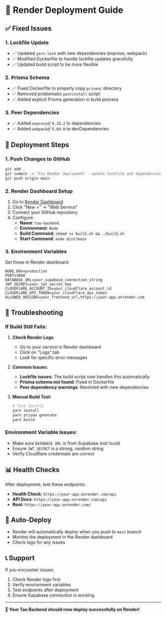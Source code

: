 # 🚀 Render Deployment Guide

## ✅ **Fixed Issues**

### **1. Lockfile Update**
- ✅ Updated `yarn.lock` with new dependencies (express, webpack)
- ✅ Modified Dockerfile to handle lockfile updates gracefully
- ✅ Updated build script to be more flexible

### **2. Prisma Schema**
- ✅ Fixed Dockerfile to properly copy `prisma/` directory
- ✅ Removed problematic `postinstall` script
- ✅ Added explicit Prisma generation in build process

### **3. Peer Dependencies**
- ✅ Added `express@^4.18.2` to dependencies
- ✅ Added `webpack@^5.89.0` to devDependencies

## 🔧 **Deployment Steps**

### **1. Push Changes to GitHub**
```bash
git add .
git commit -m "Fix Render deployment - update lockfile and dependencies"
git push origin main
```

### **2. Render Dashboard Setup**
1. Go to [Render Dashboard](https://dashboard.render.com)
2. Click "New +" → "Web Service"
3. Connect your GitHub repository
4. Configure:
   - **Name**: `tao-backend`
   - **Environment**: `Node`
   - **Build Command**: `chmod +x build.sh && ./build.sh`
   - **Start Command**: `node dist/main`

### **3. Environment Variables**
Set these in Render dashboard:
```
NODE_ENV=production
PORT=3000
DATABASE_URL=your_supabase_connection_string
JWT_SECRET=your_jwt_secret_key
CLOUDFLARE_ACCOUNT_ID=your_cloudflare_account_id
CLOUDFLARE_API_TOKEN=your_cloudflare_api_token
ALLOWED_ORIGINS=your_frontend_url,https://your-app.onrender.com
```

## 🐛 **Troubleshooting**

### **If Build Still Fails:**

1. **Check Render Logs**
   - Go to your service in Render dashboard
   - Click on "Logs" tab
   - Look for specific error messages

2. **Common Issues:**
   - **Lockfile issues**: The build script now handles this automatically
   - **Prisma schema not found**: Fixed in Dockerfile
   - **Peer dependency warnings**: Resolved with new dependencies

3. **Manual Build Test:**
   ```bash
   # Test locally
   yarn install
   yarn prisma generate
   yarn build
   ```

### **Environment Variable Issues:**
- Make sure `DATABASE_URL` is from Supabase (not local)
- Ensure `JWT_SECRET` is a strong, random string
- Verify Cloudflare credentials are correct

## 📊 **Health Checks**

After deployment, test these endpoints:
- **Health Check**: `https://your-app.onrender.com/api`
- **API Docs**: `https://your-app.onrender.com/api`
- **Root**: `https://your-app.onrender.com/`

## 🔄 **Auto-Deploy**

- Render will automatically deploy when you push to `main` branch
- Monitor the deployment in the Render dashboard
- Check logs for any issues

## 📞 **Support**

If you encounter issues:
1. Check Render logs first
2. Verify environment variables
3. Test endpoints after deployment
4. Ensure Supabase connection is working

---

**🎉 Your Tao Backend should now deploy successfully on Render!** 